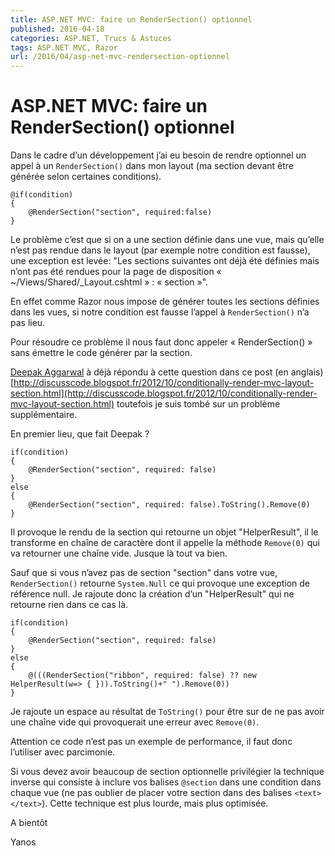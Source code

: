 ```yaml
---
title: ASP.NET MVC: faire un RenderSection() optionnel
published: 2016-04-18
categories: ASP.NET, Trucs & Astuces
tags: ASP.NET MVC, Razor
url: /2016/04/asp-net-mvc-rendersection-optionnel
---
```


# ASP.NET MVC: faire un RenderSection() optionnel

Dans le cadre d’un développement j’ai eu besoin de rendre optionnel un appel à un ```RenderSection()``` dans mon layout (ma section devant être générée selon certaines conditions).

```
@if(condition)
{
    @RenderSection("section", required:false)
}
```

Le problème c’est que si on a une section définie dans une vue, mais qu’elle n’est pas rendue dans le layout (par exemple notre condition est fausse), une exception est levée: "Les sections suivantes ont déjà été définies mais n’ont pas été rendues pour la page de disposition « ~/Views/Shared/_Layout.cshtml » : « section »".

En effet comme Razor nous impose de générer toutes les sections définies dans les vues, si notre condition est fausse l’appel à ```RenderSection()``` n’a pas lieu.

Pour résoudre ce problème il nous faut donc appeler « RenderSection() » sans émettre le code générer par la section.

[Deepak Aggarwal](https://plus.google.com/103908432244378021535) à déjà répondu à cette question dans ce post (en anglais) [http://discusscode.blogspot.fr/2012/10/conditionally-render-mvc-layout-section.html](http://discusscode.blogspot.fr/2012/10/conditionally-render-mvc-layout-section.html) toutefois je suis tombé sur un problème supplémentaire.

En premier lieu, que fait Deepak ?

```
if(condition)
{
    @RenderSection("section", required: false)
}
else
{
    @RenderSection("section", required: false).ToString().Remove(0)
}
```

Il provoque le rendu de la section qui retourne un objet "HelperResult", il le transforme en chaîne de caractère dont il appelle la méthode ```Remove(0)``` qui va retourner une chaîne vide. Jusque là tout va bien.

Sauf que si vous n’avez pas de section "section" dans votre vue, ```RenderSection()``` retourne ```System.Null``` ce qui provoque une exception de référence null. Je rajoute donc la création d’un "HelperResult" qui ne retourne rien dans ce cas là.

```
if(condition)
{
    @RenderSection("section", required: false)
}
else
{
    @(((RenderSection("ribbon", required: false) ?? new HelperResult(w=> { })).ToString()+" ").Remove(0))
}
```

Je rajoute un espace au résultat de ```ToString()``` pour être sur de ne pas avoir une chaîne vide qui provoquerait une erreur avec ```Remove(0)```.

Attention ce code n’est pas un exemple de performance, il faut donc l’utiliser avec parcimonie.

Si vous devez avoir beaucoup de section optionnelle privilégier la technique inverse qui consiste à inclure vos balises ```@section``` dans une condition dans chaque vue (ne pas oublier de placer votre section dans des balises ```<text></text>```). Cette technique est plus lourde, mais plus optimisée.

A bientôt

Yanos

